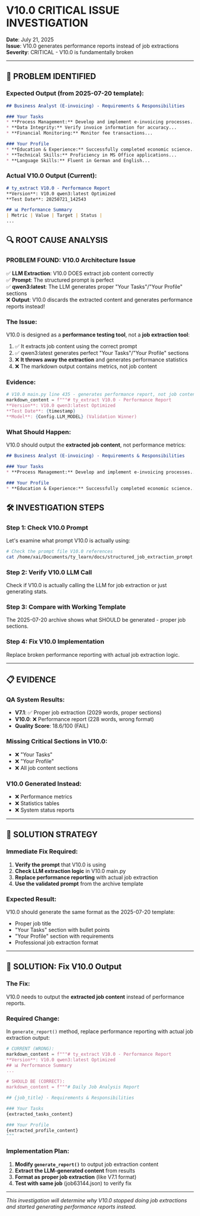# V10.0 CRITICAL ISSUE INVESTIGATION

**Date**: July 21, 2025  
**Issue**: V10.0 generates performance reports instead of job extractions  
**Severity**: CRITICAL - V10.0 is fundamentally broken  

---

## 🚨 **PROBLEM IDENTIFIED**

### **Expected Output** (from 2025-07-20 template):
```markdown
## Business Analyst (E-invoicing) - Requirements & Responsibilities

### Your Tasks
* **Process Management:** Develop and implement e-invoicing processes...
* **Data Integrity:** Verify invoice information for accuracy...
* **Financial Monitoring:** Monitor fee transactions...

### Your Profile
* **Education & Experience:** Successfully completed economic science...
* **Technical Skills:** Proficiency in MS Office applications...
* **Language Skills:** Fluent in German and English...
```

### **Actual V10.0 Output** (Current):
```markdown
# ty_extract V10.0 - Performance Report
**Version**: V10.0 qwen3:latest Optimized  
**Test Date**: 20250721_142543  

## 📊 Performance Summary
| Metric | Value | Target | Status |
...
```

## 🔍 **ROOT CAUSE ANALYSIS**

### **PROBLEM FOUND: V10.0 Architecture Issue**

✅ **LLM Extraction**: V10.0 DOES extract job content correctly  
✅ **Prompt**: The structured prompt is perfect  
✅ **qwen3:latest**: The LLM generates proper "Your Tasks"/"Your Profile" sections  
❌ **Output**: V10.0 discards the extracted content and generates performance reports instead!

### **The Issue:**
V10.0 is designed as a **performance testing tool**, not a **job extraction tool**:

1. ✅ It extracts job content using the correct prompt
2. ✅ qwen3:latest generates perfect "Your Tasks"/"Your Profile" sections  
3. ❌ **It throws away the extraction** and generates performance statistics
4. ❌ The markdown output contains metrics, not job content

### **Evidence:**
```python
# V10.0 main.py line 435 - generates performance report, not job content
markdown_content = f"""# ty_extract V10.0 - Performance Report
**Version**: V10.0 qwen3:latest Optimized  
**Test Date**: {timestamp}  
**Model**: {Config.LLM_MODEL} (Validation Winner)
```

### **What Should Happen:**
V10.0 should output the **extracted job content**, not performance metrics:
```markdown
## Business Analyst (E-invoicing) - Requirements & Responsibilities

### Your Tasks
* **Process Management:** Develop and implement e-invoicing processes...

### Your Profile  
* **Education & Experience:** Successfully completed economic science...
```

## 🛠️ **INVESTIGATION STEPS**

### **Step 1: Check V10.0 Prompt**
Let's examine what prompt V10.0 is actually using:

```bash
# Check the prompt file V10.0 references
cat /home/xai/Documents/ty_learn/docs/structured_job_extraction_prompt.md
```

### **Step 2: Verify V10.0 LLM Call**
Check if V10.0 is actually calling the LLM for job extraction or just generating stats.

### **Step 3: Compare with Working Template**
The 2025-07-20 archive shows what SHOULD be generated - proper job sections.

### **Step 4: Fix V10.0 Implementation**
Replace broken performance reporting with actual job extraction logic.

---

## 📋 **EVIDENCE**

### **QA System Results:**
- **V7.1**: ✅ Proper job extraction (2029 words, proper sections)
- **V10.0**: ❌ Performance report (228 words, wrong format)
- **Quality Score**: 18.6/100 (FAIL)

### **Missing Critical Sections in V10.0:**
- ❌ "Your Tasks" 
- ❌ "Your Profile"
- ❌ All job content sections

### **V10.0 Generated Instead:**
- ❌ Performance metrics
- ❌ Statistics tables
- ❌ System status reports

---

## 🎯 **SOLUTION STRATEGY**

### **Immediate Fix Required:**
1. **Verify the prompt** that V10.0 is using
2. **Check LLM extraction logic** in V10.0 main.py
3. **Replace performance reporting** with actual job extraction
4. **Use the validated prompt** from the archive template

### **Expected Result:**
V10.0 should generate the same format as the 2025-07-20 template:
- Proper job title
- "Your Tasks" section with bullet points
- "Your Profile" section with requirements
- Professional job extraction format

---

## 🚀 **SOLUTION: Fix V10.0 Output**

### **The Fix:**
V10.0 needs to output the **extracted job content** instead of performance reports.

### **Required Change:**
In `generate_report()` method, replace performance reporting with actual job extraction output:

```python
# CURRENT (WRONG):
markdown_content = f"""# ty_extract V10.0 - Performance Report
**Version**: V10.0 qwen3:latest Optimized
## 📊 Performance Summary
...

# SHOULD BE (CORRECT):
markdown_content = f"""# Daily Job Analysis Report

## {job_title} - Requirements & Responsibilities

### Your Tasks
{extracted_tasks_content}

### Your Profile
{extracted_profile_content}
"""
```

### **Implementation Plan:**
1. **Modify `generate_report()`** to output job extraction content
2. **Extract the LLM-generated content** from results
3. **Format as proper job extraction** (like V7.1 format)
4. **Test with same job** (job63144.json) to verify fix

---

*This investigation will determine why V10.0 stopped doing job extractions and started generating performance reports instead.*
